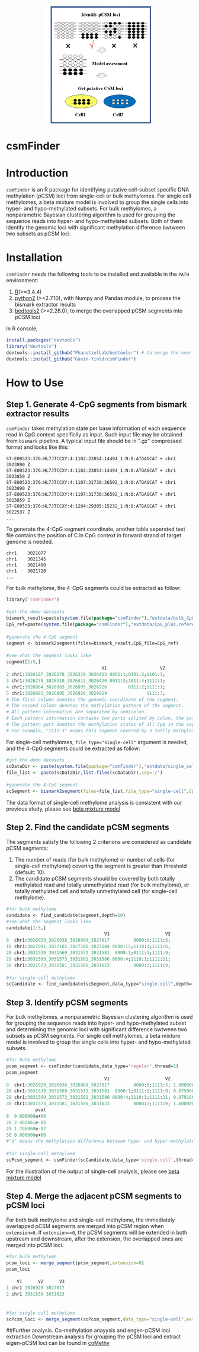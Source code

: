 <div align=center><img width="300" height="320" src="https://github.com/Gavin-Yinld/csmFInder/blob/master/figures/csmFinder.gif"/></div>

# csmFinder

# Introduction

`csmFinder` is an R package for identifying putative cell-subset specific DNA methylation (pCSM) loci from single-cell or bulk methylomes. For single cell methylomes, a beta mixture model is involved to group the single cells into hyper- and hypo-methylated subsets. For bulk methylomes, a nonparametric Bayesian clustering algorithm is used for grouping the sequence reads into hyper- and hypo-methylated subsets. Both of them identify the genomic loci with significant methylation difference bwtween two subsets as pCSM loci. 

# Installation
`csmFinder` needs the following tools to be installed and available in the `PATH` environment:
1.  [R](https://www.r-project.org/)(>=3.4.4)
2.  [python2](https://www.python.org/downloads/) (>=2.7.10), with Numpy and Pandas module, to process the bismark extractor results
3.  [bedtools2](https://github.com/arq5x/bedtools2) (>=2.28.0), to merge the overlapped pCSM segments into pCSM loci

In R console,
```R
install.packages("devtools")
library("devtools")
devtools::install_github("PhanstielLab/bedtoolsr") # to merge the overlopped pCSM segments
devtools::install_github("Gavin-Yinld/csmFinder")
```
# How to Use

## Step 1. Generate 4-CpG segments from bismark extractor results
`csmFinder` takes methylation state per base information of each sequence read in CpG context specificlly as input. Such input file may be obtained from `bismark` pipeline. A typical input file should be in ".gz" compressed format and looks like this:

```
ST-E00523:376:HL7JTCCXY:4:1102:23054:14494_1:N:0:ATGAGCAT + chr1  3023890 Z
ST-E00523:376:HL7JTCCXY:4:1102:23054:14494_1:N:0:ATGAGCAT + chr1  3023859 Z
ST-E00523:376:HL7JTCCXY:4:1107:31730:36592_1:N:0:ATGAGCAT + chr1  3023890 Z
ST-E00523:376:HL7JTCCXY:4:1107:31730:36592_1:N:0:ATGAGCAT + chr1  3023859 Z
ST-E00523:376:HL7JTCCXY:4:1204:29305:15232_1:N:0:ATGAGCAT + chr1  3022537 Z
...
```
To generate the 4-CpG segment coordinate, another table seperated text file contains the position of C in CpG context
in forward strand of target genome is needed.

```chr1	3021025
chr1	3021077
chr1	3021345
chr1	3021400
chr1	3021720
...
```
For bulk methylome, the 4-CpG segments could be extracted as follow:

```perl
library('csmFinder')

#get the demo datasets
bismark_result=paste(system.file(package="csmFinder"),"extdata/bulk_CpG_extract_file/demo.dataset.gz",sep='/')
CpG_ref=paste(system.file(package="csmFinder"),"extdata/CpG_plus.reference",sep='/')

#generate the 4-CpG segment
segment <- bismark2segment(files=bismark_result,CpG_file=CpG_ref)

#see what the segment looks like
segment[2:5,] 
                                    V1                    V2
2 chr1:3026187_3026278_3026310_3026413 0001:1;0101:2;1101:1;
3 chr1:3026278_3026310_3026413_3026420 0011:3;1011:4;1111:1;
4 chr1:3026864_3026883_3026895_3026926        0111:2;1111:1;
5 chr1:3026883_3026895_3026926_3026929               1111:3;
# The first column denotes the genomic coordinate of the segment.
# The second column denotes the methylation pattern of the segment. 
# All pattern information are separated by semicolon.
# Each pattern information contains two parts splited by colon, the pattern and the read depth supporting the pattern. 
# The pattern part denotes the methylation states of all CpG in the segment with 0 representing for unmethylation and 1 for methylation.
# For example, "1111:3" means this segment covered by 3 totlly methylated reads in this genomic loci.
```
For single-cell methylomes, `file_type="single-cell"` argument is needed, and the 4-CpG segments could be extracted as follow:

```R
#get the demo datasets
scDataDir <- paste(system.file(package="csmFinder"),"extdata/single_cell_CpG_extract_file",sep='/')
file_list <- paste(scDataDir,list.files(scDataDir),sep='/')

#generate the 4-CpG segment
scSegment <- bismark2segment(files=file_list,file_type="single-cell",CpG_file=CpG_ref)
```
The data format of single-cell methylome analysis is consistent with our previous study, please see [beta mixture model](https://github.com/Evan-Evans/Beta-Mixture-Model)

## Step 2. Find the candidate pCSM segments
The segments satisfy the following 2 criterions are considered as candidate pCSM segments:
1. The number of reads (for bulk methylome) or number of cells (for single-cell methylome) covering the segment is greater than threshold (default: 10).
2. The candidate pCSM segments should be covered by both totally methylated read and totally unmethylated read (for bulk methylome), or totally methylated cell and totally unmethylated cell (for single-cell methylome). 

```perl
#for bulk methylome
candidate <- find_candidate(segment,depth=10)
#see what the segment looks like
candidate[1:5,]
                                     V1                     V2
8  chr1:3026929_3026936_3026969_3027017         0000:8;1111:5;
16 chr1:3027091_3027102_3027106_3027144 0000:15;1110:3;1111:6;
28 chr1:3031539_3031569_3031573_3031581  0000:1;0111:1;1111:9;
29 chr1:3031569_3031573_3031581_3031586 0000:4;1110:1;1111:11;
30 chr1:3031573_3031581_3031586_3031623         0000:2;1111:9;

#for single-cell methylome
scCandidate <- find_candidate(scSegment,data_type="single-cell",depth=10)
```
## Step 3. Identify pCSM segments 
For bulk methylomes, a nonparametric Bayesian clustering algorithm is used for grouping the sequence reads into hyper- and hypo-methylated subset and determining the genomic loci with significant difference bwtween two subsets as pCSM segments. For single cell methylomes, a beta mixture model is involved to group the single cells into hyper- and hypo-methylated subsets.
```perl
#for bulk methylome
pcsm_segment <- csmFinder(candidate,data_type='regular',thread=1)
pcsm_segment
                                     V1                     V2         d
8  chr1:3026929_3026936_3026969_3027017         0000:8;1111:5; 1.0000000
28 chr1:3031539_3031569_3031573_3031581  0000:1;0111:1;1111:9; 0.9750000
29 chr1:3031569_3031573_3031581_3031586 0000:4;1110:1;1111:11; 0.9791667
30 chr1:3031573_3031581_3031586_3031623         0000:2;1111:9; 1.0000000
           pval
8  0.000000e+00
28 2.482661e-05
29 1.766860e-07
30 0.000000e+00
#"d" means the methylation difference between hypo- and hyper-methylated reads.

#for single-cell methylome
scPcsm_segment <- csmFinder(scCandidate,data_type='single-cell',thread=1)
```
For the illustration of the output of single-cell analysis, please see [beta mixture model](https://github.com/Evan-Evans/Beta-Mixture-Model)
## Step 4. Merge the adjacent pCSM segments to pCSM loci
For both bulk methylome and single-cell methylome, the immediately overlapped pCSM segments are merged into pCSM region when `extension=0`. If `extension=>0`, the pCSM segments will be extended in both upstream and downstream, after the extension, the overlapped ones are merged into pCSM loci.
```R
#for bulk methylome
pcsm_loci <- merge_segment(pcsm_segment,extension=0)
pcsm_loci

    V1      V2      V3
1 chr1 3026929 3027017
2 chr1 3031539 3031623


#for single-cell methylome
scPcsm_loci <- merge_segment(scPcsm_segment,data_type="single-cell",extension=0)
```

##Further analysis. Co-methylation anayysis and engen-pCSM loci extraction
Downstream analysis for grouping the pCSM loci and extract eigen-pCSM loci can be found in [coMethy](https://github.com/Gavin-Yinld/coMethy)


